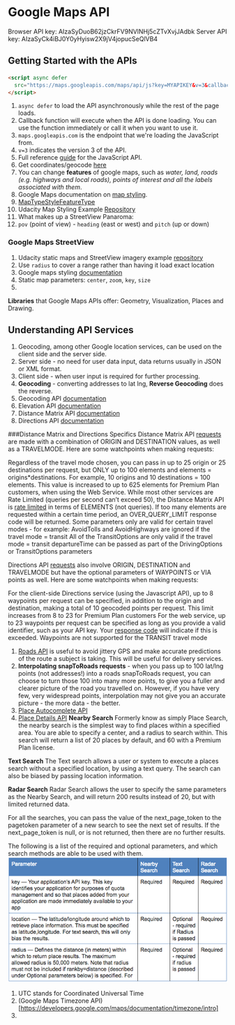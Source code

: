 # Google Maps API
Browser API key: AIzaSyDuoB62jzCkrFV9NVlNHj5cZTvXvjJAdbk
Server API key: AIzaSyCk4iBJ0Y0yHyisw2X9jV4jopucSeQlVB4

## Getting Started with the APIs
```html
<script async defer
  src="https://maps.googleapis.com/maps/api/js?key=MYAPIKEY&v=3&callback=initMap">
</script>
```
1. `async defer` to load the API asynchronously while the rest of the page loads.
1. Callback function will execute when the API is done loading. You can use the function immediately or call it when you want to use it.
1. `maps.googleapis.com` is the endpoint that we're loading the JavaScript from.
1. `v=3` indicates the version 3 of the API.
1. Full reference [guide](https://developers.google.com/maps/documentation/javascript/reference) for the JavaScript API.
1. Get coordinates/geocode [here](https://google-developers.appspot.com/maps/documentation/utils/geocoder/)
1. You can change **features** of google maps, such as _water, land, roads (e.g. highways and local roads), points of interest and all the labels associated with them_.
1. Google Maps documentation on [map styling](https://developers.google.com/maps/documentation/javascript/styling).
1. [MapTypeStyleFeatureType](https://developers.google.com/maps/documentation/javascript/reference#MapTypeStyleFeatureType)
1. Udacity Map Styling Example [Repository](https://github.com/udacity/ud864)
1. What makes up a StreetView Panaroma:
  1. `pov` (point of view) - `heading` (east or west) and `pitch` (up or down)
### Google Maps StreetView
1. Udacity static maps and StreetView imagery example [repository](https://github.com/udacity/ud864/blob/master/Project_Code_6_StaticMapsAndStreetViewImagery.html)
1. Use `radius` to cover a range rather than having it load exact location
1. Google maps styling [documentation](https://developers.google.com/maps/documentation/javascript/styling#creating_a_styledmaptype)
1. Static map parameters: `center`, `zoom`, `key`, `size`
1.
**Libraries** that Google Maps APIs offer: Geometry, Visualization, Places and Drawing.

## Understanding API Services
1. Geocoding, among other Google location services, can be used on the client side and the server side.
1. Server side - no need for user data input, data returns usually in JSON or XML format.
1. Client side - when user input is required for further processing.
1. **Geocoding** - converting addresses to lat lng, **Reverse Geocoding** does the reverse.
1. Geocoding API [documentation](https://developers.google.com/maps/documentation/geocoding/intro#Types)
1. Elevation API [documentation](https://developers.google.com/maps/documentation/elevation/intro)
1. Distance Matrix API [documentation](https://developers.google.com/maps/documentation/distance-matrix/)
1. Directions API [documentation](https://developers.google.com/maps/documentation/directions/)

###Distance Matrix and Directions Specifics
Distance Matrix API [requests](https://developers.google.com/maps/documentation/distance-matrix/intro#RequestParameters) are made with a combination of ORIGIN and DESTINATION values, as well as a TRAVELMODE. Here are some watchpoints when making requests:

Regardless of the travel mode chosen, you can pass in up to 25 origin or 25 destinations per request, but ONLY up to 100 elements and elements = origins*destinations. For example, 10 origins and 10 destinations = 100 elements. This value is increased to up to 625 elements for Premium Plan customers, when using the Web Service.
While most other services are Rate Limited (queries per second can’t exceed 50), the Distance Matrix API is [rate limited](https://developers.google.com/maps/documentation/javascript/distancematrix#quotas) in terms of ELEMENTS (not queries). If too many elements are requested within a certain time period, an OVER_QUERY_LIMIT response code will be returned.
Some parameters only are valid for certain travel modes - for example:
AvoidTolls and AvoidHighways are ignored if the travel mode = transit
All of the TransitOptions are only valid if the travel mode = transit
departureTime can be passed as part of the DrivingOptions or TransitOptions parameters

Directions API [requests](https://developers.google.com/maps/documentation/javascript/directions#DirectionsRequests) also involve ORIGIN, DESTINATION and TRAVELMODE but have the optional parameters of WAYPOINTS or VIA points as well. Here are some watchpoints when making requests:

For the client-side Directions service (using the Javascript API), up to 8 waypoints per request can be specified, in addition to the origin and destination, making a total of 10 geocoded points per request. This limit increases from 8 to 23 for Premium Plan customers
For the web service, up to 23 waypoints per request can be specified as long as you provide a valid identifier, such as your API key. Your [response code](https://developers.google.com/maps/documentation/directions/intro#DirectionsResponseElements) will indicate if this is exceeded.
Waypoints are not supported for the TRANSIT travel mode

1. [Roads API](https://developers.google.com/maps/documentation/roads/intro) is useful to avoid jittery GPS and make accurate predictions of the route a subject is taking. This will be useful for delivery services.
1. **Interpolating snapToRoads requests** - when you pass up to 100 lat/lng points (not addresses!) into a roads snapToRoads request, you can choose to turn those 100 into many more points, to give you a fuller and clearer picture of the road you travelled on. However, if you have very few, very widespread points, interpolation may not give you an accurate picture - the more data - the better.  
1. [Place Autocomplete API](https://developers.google.com/maps/documentation/javascript/examples/places-autocomplete)
1. [Place Details API](https://developers.google.com/places/place-id)
**Nearby Search**
Formerly know as simply Place Search, the nearby search is the simplest way to find places within a specified area. You are able to specify a center, and a radius to search within. This search will return a list of 20 places by default, and 60 with a Premium Plan license.

**Text Search**
The Text search allows a user or system to execute a places search without a specified location, by using a text query. The search can also be biased by passing location information.

**Radar Search**
Radar Search allows the user to specify the same parameters as the Nearby Search, and will return 200 results instead of 20, but with limited returned data.

For all the searches, you can pass the value of the next_page_token to the pagetoken parameter of a new search to see the next set of results. If the next_page_token is null, or is not returned, then there are no further results.

The following is a list of the required and optional parameters, and which search methods are able to be used with them.
![Places API Usage](img/placesAPIUsage.png)
1. UTC stands for Coordinated Universal Time
1. (Google Maps Timezone API)[https://developers.google.com/maps/documentation/timezone/intro]
1. 
